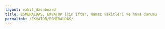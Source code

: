 ```yaml
---
layout: vakit_dashboard
title: ESMERALDAS, EKVATOR için iftar, namaz vakitleri ve hava durumu - ilçe/eyalet seç
permalink: /EKVATOR/ESMERALDAS/
---
```


<script type="text/javascript">
  var GLOBAL_COUNTRY = 'EKVATOR';
  var GLOBAL_CITY = 'ESMERALDAS';
  var GLOBAL_STATE = '';
  var lat = 72;
  var lon = 21;
</script>
